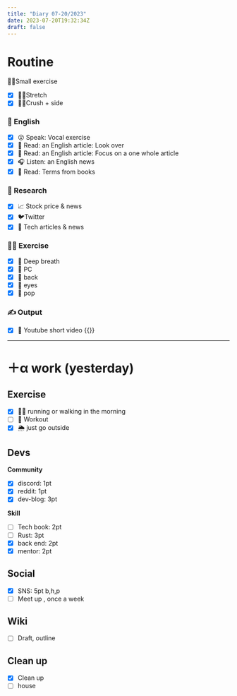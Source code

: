 ```yaml
---
title: "Diary 07-20/2023"  
date: 2023-07-20T19:32:34Z
draft: false
---
```


# Routine

🧘‍♀️Small exercise

- [x]  🤸‍♂️Stretch
- [x]  🧎‍♀️Crush + side

### 🏴󠁧󠁢󠁥󠁮󠁧󠁿 English

- [x]  😮 Speak: Vocal exercise
- [x]  📖 Read: an English article: Look over
- [x]  📖 Read: an English article: Focus on a one whole article
- [x]  🎧 Listen:  an English news
- [x]  📖 Read: Terms from books

### 👀 Research

- [x]  📈 Stock price & news
- [x]  🐦Twitter
- [x]  👾 Tech articles & news

### 🧘‍♀️ Exercise

- [x]  🧘 Deep breath
- [x]  🧘 PC
- [x]  🙆 back
- [x]  🧐 eyes
- [x]  🕺 pop

### ✍️ Output

- [x]  🎥 Youtube short video {{<youtube REQxV3PdHRQ>}}

---

# ＋α work (yesterday)

## Exercise

- [x]  🏃‍♀️ running or walking in the morning
- [ ]  💪 Workout
- [x]  🌦 just go outside

## Devs

**Community**

- [x]  discord: 1pt
- [x]  reddit: 1pt
- [x]  dev-blog: 3pt

**Skill**

- [ ]  Tech book: 2pt
- [ ]  Rust: 3pt
- [x]  back end: 2pt
- [x]  mentor: 2pt

## Social

- [x]  SNS: 5pt b,h,p
- [ ]  Meet up , once a week

## Wiki

- [ ]  Draft, outline

## Clean up

- [x]  Clean up
- [ ]  house
